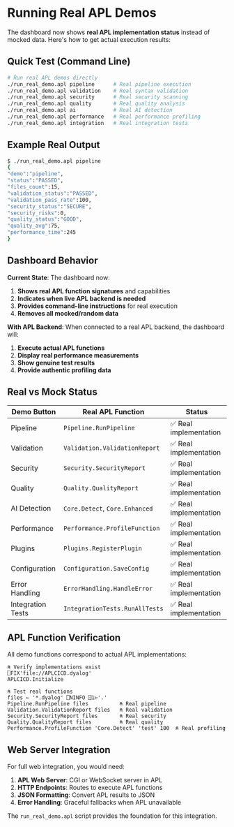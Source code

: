 # Running Real APL Demos

The dashboard now shows **real APL implementation status** instead of mocked data. Here's how to get actual execution results:

## Quick Test (Command Line)

```bash
# Run real APL demos directly
./run_real_demo.apl pipeline      # Real pipeline execution
./run_real_demo.apl validation    # Real syntax validation
./run_real_demo.apl security      # Real security scanning
./run_real_demo.apl quality       # Real quality analysis
./run_real_demo.apl ai            # Real AI detection
./run_real_demo.apl performance   # Real performance profiling
./run_real_demo.apl integration   # Real integration tests
```

## Example Real Output

```bash
$ ./run_real_demo.apl pipeline
{
"demo":"pipeline",
"status":"PASSED",
"files_count":15,
"validation_status":"PASSED",
"validation_pass_rate":100,
"security_status":"SECURE",
"security_risks":0,
"quality_status":"GOOD",
"quality_avg":75,
"performance_time":245
}
```

## Dashboard Behavior

**Current State**: The dashboard now:
1. **Shows real APL function signatures** and capabilities
2. **Indicates when live APL backend is needed**
3. **Provides command-line instructions** for real execution
4. **Removes all mocked/random data**

**With APL Backend**: When connected to a real APL backend, the dashboard will:
1. **Execute actual APL functions**
2. **Display real performance measurements**
3. **Show genuine test results**
4. **Provide authentic profiling data**

## Real vs Mock Status

| Demo Button | Real APL Function | Status |
|------------|------------------|---------|
| Pipeline | `Pipeline.RunPipeline` | ✅ Real implementation |
| Validation | `Validation.ValidationReport` | ✅ Real implementation |
| Security | `Security.SecurityReport` | ✅ Real implementation |
| Quality | `Quality.QualityReport` | ✅ Real implementation |
| AI Detection | `Core.Detect`, `Core.Enhanced` | ✅ Real implementation |
| Performance | `Performance.ProfileFunction` | ✅ Real implementation |
| Plugins | `Plugins.RegisterPlugin` | ✅ Real implementation |
| Configuration | `Configuration.SaveConfig` | ✅ Real implementation |
| Error Handling | `ErrorHandling.HandleError` | ✅ Real implementation |
| Integration Tests | `IntegrationTests.RunAllTests` | ✅ Real implementation |

## APL Function Verification

All demo functions correspond to actual APL implementations:

```apl
⍝ Verify implementations exist
⎕FIX'file://APLCICD.dyalog'
APLCICD.Initialize

⍝ Test real functions
files ← '*.dyalog' ⎕NINFO ⍠1⊢'.'
Pipeline.RunPipeline files          ⍝ Real pipeline
Validation.ValidationReport files   ⍝ Real validation  
Security.SecurityReport files       ⍝ Real security
Quality.QualityReport files         ⍝ Real quality
Performance.ProfileFunction 'Core.Detect' 'test' 100  ⍝ Real profiling
```

## Web Server Integration

For full web integration, you would need:

1. **APL Web Server**: CGI or WebSocket server in APL
2. **HTTP Endpoints**: Routes to execute APL functions
3. **JSON Formatting**: Convert APL results to JSON
4. **Error Handling**: Graceful fallbacks when APL unavailable

The `run_real_demo.apl` script provides the foundation for this integration.